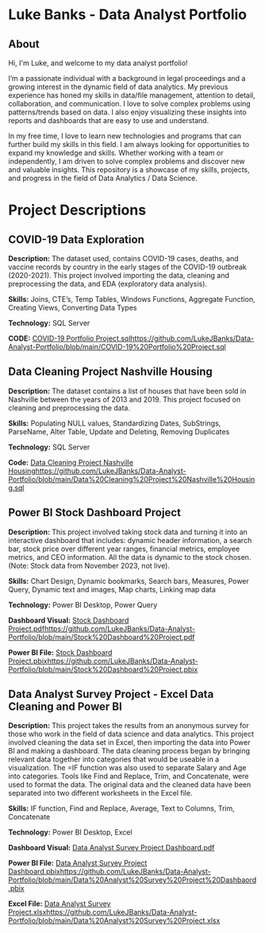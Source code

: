 # Luke Banks - Data Analyst Portfolio
## About
Hi, I'm Luke, and welcome to my data analyst portfolio!

I’m a passionate individual with a background in legal proceedings and a growing interest in the dynamic field of data analytics. My previous experience has honed my skills in data/file management, attention to detail, collaboration, and communication.
I love to solve complex problems using patterns/trends based on data. I also enjoy visualizing these insights into reports and dashboards that are easy to use and understand.

In my free time, I love to learn new technologies and programs that can further build my skills in this field. I am always looking for opportunities to expand my knowledge and skills. Whether working with a team or independently, I am driven to solve complex problems and discover new and valuable insights.
This repository is a showcase of my skills, projects, and progress in the field of Data Analytics / Data Science.

# Project Descriptions

## COVID-19 Data Exploration

**Description:** The dataset used, contains COVID-19 cases, deaths, and vaccine records by country in the early stages of the COVID-19 outbreak (2020-2021).  This project involved importing the data, cleaning and preprocessing the data, and EDA (exploratory data analysis).

**Skills:** Joins, CTE’s, Temp Tables, Windows Functions, Aggregate Function, Creating Views, Converting Data Types

**Technology:** SQL Server

**CODE:** [COVID-19 Portfolio Project.sql](https://github.com/LukeJBanks/Data-Analyst-Portfolio/blob/main/COVID-19%20Portfolio%20Project.sql)https://github.com/LukeJBanks/Data-Analyst-Portfolio/blob/main/COVID-19%20Portfolio%20Project.sql

## Data Cleaning Project Nashville Housing

**Description:** The dataset contains a list of houses that have been sold in Nashville between the years of 2013 and 2019. This project focused on cleaning and preprocessing the data.

**Skills:** Populating NULL values, Standardizing Dates, SubStrings, ParseName, Alter Table, Update and Deleting, Removing Duplicates

**Technology:** SQL Server

**Code:** [Data Cleaning Project Nashville Housing](https://github.com/LukeJBanks/Data-Analyst-Portfolio/blob/main/Data%20Cleaning%20Project%20Nashville%20Housing.sql)https://github.com/LukeJBanks/Data-Analyst-Portfolio/blob/main/Data%20Cleaning%20Project%20Nashville%20Housing.sql

## Power BI Stock Dashboard Project

**Description:** This project involved taking stock data and turning it into an interactive dashboard that includes: dynamic header information, a search bar, stock price over different year ranges, financial metrics, employee metrics, and CEO information. All the data is dynamic to the stock chosen. (Note: Stock data from November 2023, not live).

**Skills:** Chart Design, Dynamic bookmarks, Search bars, Measures, Power Query, Dynamic text and images, Map charts, Linking map data

**Technology:** Power BI Desktop, Power Query

**Dashboard Visual:** [Stock Dashboard Project.pdf](https://github.com/LukeJBanks/Data-Analyst-Portfolio/blob/main/Stock%20Dashboard%20Project.pdf)https://github.com/LukeJBanks/Data-Analyst-Portfolio/blob/main/Stock%20Dashboard%20Project.pdf

**Power BI File:** [Stock Dashboard Project.pbix](https://github.com/LukeJBanks/Data-Analyst-Portfolio/blob/main/Stock%20Dashboard%20Project.pbix)https://github.com/LukeJBanks/Data-Analyst-Portfolio/blob/main/Stock%20Dashboard%20Project.pbix

## Data Analyst Survey Project - Excel Data Cleaning and Power BI

**Description:** This project takes the results from an anonymous survey for those who work in the field of data science and data analytics. This project involved cleaning the data set in Excel, then importing the data into Power BI and making a dashboard. The data cleaning process began by bringing relevant data together into categories that would be useable in a visualization. The =IF function was also used to separate Salary and Age into categories. Tools like Find and Replace, Trim, and Concatenate, were used to format the data. The original data and the cleaned data have been separated into two different worksheets in the Excel file.

**Skills:** IF function, Find and Replace, Average, Text to Columns, Trim, Concatenate

**Technology:** Power BI Desktop, Excel

**Dashboard Visual:** [Data Analyst Survey Project Dashboard.pdf](https://github.com/LukeJBanks/Data-Analyst-Portfolio/blob/main/Data%20Analyst%20Survey%20Project%20Dashboard.pdf)

**Power BI File:** [Data Analyst Survey Project Dashboard.pbix](https://github.com/LukeJBanks/Data-Analyst-Portfolio/blob/main/Data%20Analyst%20Survey%20Project%20Dashbaord.pbix)https://github.com/LukeJBanks/Data-Analyst-Portfolio/blob/main/Data%20Analyst%20Survey%20Project%20Dashbaord.pbix

**Excel File:** [Data Analyst Survey Project.xlsx](https://github.com/LukeJBanks/Data-Analyst-Portfolio/blob/main/Data%20Analyst%20Survey%20Project.xlsx)https://github.com/LukeJBanks/Data-Analyst-Portfolio/blob/main/Data%20Analyst%20Survey%20Project.xlsx





